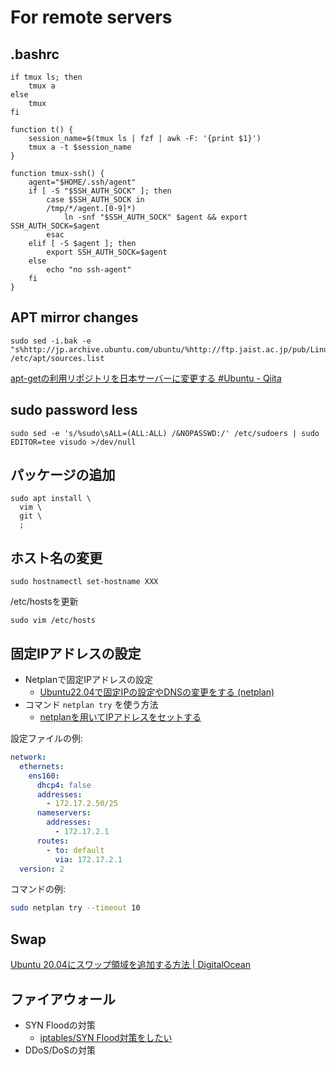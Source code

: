 # For remote servers

## .bashrc

```
if tmux ls; then
    tmux a
else
    tmux
fi
```

```
function t() {
    session_name=$(tmux ls | fzf | awk -F: '{print $1}')
    tmux a -t $session_name
}
```

```
function tmux-ssh() {
    agent="$HOME/.ssh/agent"
    if [ -S "$SSH_AUTH_SOCK" ]; then
        case $SSH_AUTH_SOCK in
        /tmp/*/agent.[0-9]*)
            ln -snf "$SSH_AUTH_SOCK" $agent && export SSH_AUTH_SOCK=$agent
        esac
    elif [ -S $agent ]; then
        export SSH_AUTH_SOCK=$agent
    else
        echo "no ssh-agent"
    fi
}
```

## APT mirror changes

```
sudo sed -i.bak -e "s%http://jp.archive.ubuntu.com/ubuntu/%http://ftp.jaist.ac.jp/pub/Linux/ubuntu/%g" /etc/apt/sources.list
```

[apt-getの利用リポジトリを日本サーバーに変更する #Ubuntu - Qiita](https://qiita.com/fkshom/items/53de3a9b9278cd524099)

## sudo password less

```
sudo sed -e 's/%sudo\sALL=(ALL:ALL) /&NOPASSWD:/' /etc/sudoers | sudo EDITOR=tee visudo >/dev/null
```

## パッケージの追加

```
sudo apt install \
  vim \
  git \
  ;
```

## ホスト名の変更

```
sudo hostnamectl set-hostname XXX
```


/etc/hostsを更新

```
sudo vim /etc/hosts
```

## 固定IPアドレスの設定

- Netplanで固定IPアドレスの設定
    - [Ubuntu22.04で固定IPの設定やDNSの変更をする (netplan)](https://tex2e.github.io/blog/linux/ubuntu-netplan)
- コマンド `netplan try` を使う方法
    - [netplanを用いてIPアドレスをセットする](https://www7390uo.sakura.ne.jp/wordpress/archives/388)

設定ファイルの例:

```yaml
network:
  ethernets:
    ens160:
      dhcp4: false
      addresses:
        - 172.17.2.50/25
      nameservers:
        addresses:
          - 172.17.2.1
      routes:
        - to: default
          via: 172.17.2.1
  version: 2
  ```

  コマンドの例:

  ```bash
  sudo netplan try --timeout 10
  ```

## Swap

[Ubuntu 20.04にスワップ領域を追加する方法 | DigitalOcean](https://www.digitalocean.com/community/tutorials/how-to-add-swap-space-on-ubuntu-20-04-ja)

## ファイアウォール

- SYN Floodの対策
    - [iptables/SYN Flood対策をしたい
](https://vok.paburica.com/index.php?iptables%2FSYN%20Flood%E5%AF%BE%E7%AD%96%E3%82%92%E3%81%97%E3%81%9F%E3%81%84)
- DDoS/DoSの対策

